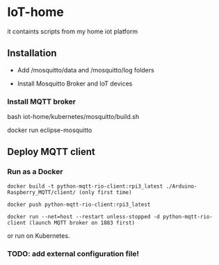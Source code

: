 # IoT-home
it containts scripts from my home iot platform

## Installation 

* Add /mosquitto/data and /mosquitto/log folders 

* Install Mosquitto Broker and IoT devices

### Install MQTT broker

bash iot-home/kubernetes/mosquitto/build.sh

docker run eclipse-mosquitto

## Deploy MQTT client 
### Run as a Docker

```console
docker build -t python-mqtt-rio-client:rpi3_latest ./Arduino-Raspberry_MQTT/client/ (only first time)

docker push python-mqtt-rio-client:rpi3_latest

docker run --net=host --restart unless-stopped -d python-mqtt-rio-client (launch MQTT broker on 1883 first)
```
or run on Kubernetes.

### TODO: add external configuration file!

